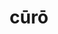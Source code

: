 ---
title: cūrō
meaning: to take care of
ch: six
pos: verb
secondppstem: cūr
infend: āre
conjugation: first
derivative: curator
mt: yes
mt5thru7: yes
---